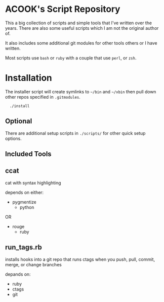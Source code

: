 # ACOOK's Script Repository

This a big collection of scripts and simple tools that I've written over the years.
There are also some useful scripts which I am not the original author of.

It also includes some additional git modules for other tools others or I have written.

Most scripts use `bash` or `ruby` with a couple that use `perl`, or `zsh`.

# Installation

The installer script will create symlinks to `~/bin` and `~/xbin` then pull down other repos specified in `.gitmodules`.

```shell
  ./install
```

## Optional

There are additional setup scripts in `./scripts/` for other quick setup options.

## Included Tools

ccat
----

cat with syntax highlighting

depends on either:

- pygmentize
  - python

OR

- rouge
  - ruby

run\_tags.rb
-----------

installs hooks into a git repo that runs ctags when you push, pull, commit, merge, or change branches

depands on:

- ruby
- ctags
- git

